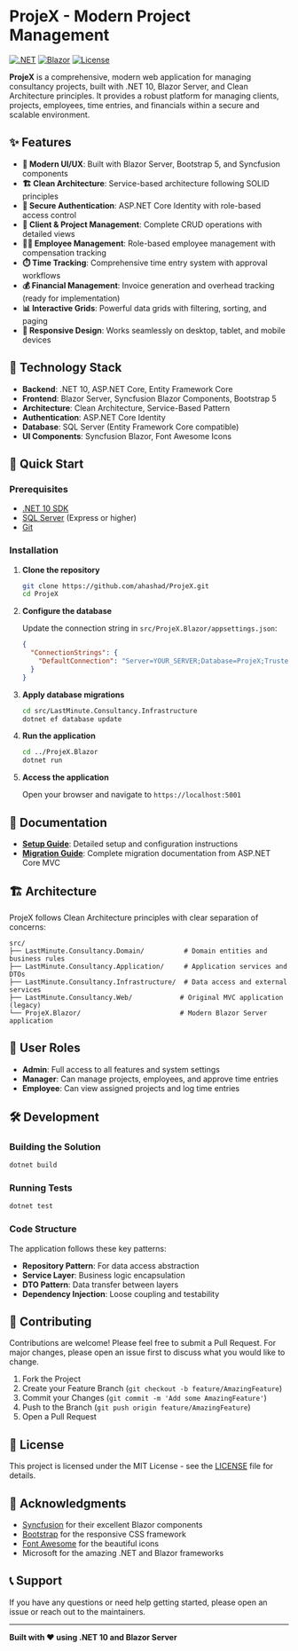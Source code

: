 # ProjeX - Modern Project Management

[![.NET](https://img.shields.io/badge/.NET-10.0-blue.svg)](https://dotnet.microsoft.com/download/dotnet/10.0)
[![Blazor](https://img.shields.io/badge/Blazor-Server-purple.svg)](https://blazor.net/)
[![License](https://img.shields.io/badge/license-MIT-green.svg)](LICENSE)

**ProjeX** is a comprehensive, modern web application for managing consultancy projects, built with .NET 10, Blazor Server, and Clean Architecture principles. It provides a robust platform for managing clients, projects, employees, time entries, and financials within a secure and scalable environment.

## ✨ Features

- **🎨 Modern UI/UX**: Built with Blazor Server, Bootstrap 5, and Syncfusion components
- **🏗️ Clean Architecture**: Service-based architecture following SOLID principles
- **🔐 Secure Authentication**: ASP.NET Core Identity with role-based access control
- **👥 Client & Project Management**: Complete CRUD operations with detailed views
- **👨‍💼 Employee Management**: Role-based employee management with compensation tracking
- **⏱️ Time Tracking**: Comprehensive time entry system with approval workflows
- **💰 Financial Management**: Invoice generation and overhead tracking (ready for implementation)
- **📊 Interactive Grids**: Powerful data grids with filtering, sorting, and paging
- **📱 Responsive Design**: Works seamlessly on desktop, tablet, and mobile devices

## 🚀 Technology Stack

- **Backend**: .NET 10, ASP.NET Core, Entity Framework Core
- **Frontend**: Blazor Server, Syncfusion Blazor Components, Bootstrap 5
- **Architecture**: Clean Architecture, Service-Based Pattern
- **Authentication**: ASP.NET Core Identity
- **Database**: SQL Server (Entity Framework Core compatible)
- **UI Components**: Syncfusion Blazor, Font Awesome Icons

## 🏁 Quick Start

### Prerequisites

- [.NET 10 SDK](https://dotnet.microsoft.com/download/dotnet/10.0)
- [SQL Server](https://www.microsoft.com/en-us/sql-server/sql-server-downloads) (Express or higher)
- [Git](https://git-scm.com/downloads)

### Installation

1. **Clone the repository**
   ```bash
   git clone https://github.com/ahashad/ProjeX.git
   cd ProjeX
   ```

2. **Configure the database**
   
   Update the connection string in `src/ProjeX.Blazor/appsettings.json`:
   ```json
   {
     "ConnectionStrings": {
       "DefaultConnection": "Server=YOUR_SERVER;Database=ProjeX;Trusted_Connection=True;MultipleActiveResultSets=true;TrustServerCertificate=True"
     }
   }
   ```

3. **Apply database migrations**
   ```bash
   cd src/LastMinute.Consultancy.Infrastructure
   dotnet ef database update
   ```

4. **Run the application**
   ```bash
   cd ../ProjeX.Blazor
   dotnet run
   ```

5. **Access the application**
   
   Open your browser and navigate to `https://localhost:5001`

## 📖 Documentation

- **[Setup Guide](SETUP.md)**: Detailed setup and configuration instructions
- **[Migration Guide](MIGRATION_GUIDE.md)**: Complete migration documentation from ASP.NET Core MVC

## 🏗️ Architecture

ProjeX follows Clean Architecture principles with clear separation of concerns:

```
src/
├── LastMinute.Consultancy.Domain/          # Domain entities and business rules
├── LastMinute.Consultancy.Application/     # Application services and DTOs
├── LastMinute.Consultancy.Infrastructure/  # Data access and external services
├── LastMinute.Consultancy.Web/            # Original MVC application (legacy)
└── ProjeX.Blazor/                         # Modern Blazor Server application
```

## 🔐 User Roles

- **Admin**: Full access to all features and system settings
- **Manager**: Can manage projects, employees, and approve time entries
- **Employee**: Can view assigned projects and log time entries

## 🛠️ Development

### Building the Solution

```bash
dotnet build
```

### Running Tests

```bash
dotnet test
```

### Code Structure

The application follows these key patterns:

- **Repository Pattern**: For data access abstraction
- **Service Layer**: Business logic encapsulation
- **DTO Pattern**: Data transfer between layers
- **Dependency Injection**: Loose coupling and testability

## 🤝 Contributing

Contributions are welcome! Please feel free to submit a Pull Request. For major changes, please open an issue first to discuss what you would like to change.

1. Fork the Project
2. Create your Feature Branch (`git checkout -b feature/AmazingFeature`)
3. Commit your Changes (`git commit -m 'Add some AmazingFeature'`)
4. Push to the Branch (`git push origin feature/AmazingFeature`)
5. Open a Pull Request

## 📄 License

This project is licensed under the MIT License - see the [LICENSE](LICENSE) file for details.

## 🙏 Acknowledgments

- [Syncfusion](https://www.syncfusion.com/) for their excellent Blazor components
- [Bootstrap](https://getbootstrap.com/) for the responsive CSS framework
- [Font Awesome](https://fontawesome.com/) for the beautiful icons
- Microsoft for the amazing .NET and Blazor frameworks

## 📞 Support

If you have any questions or need help getting started, please open an issue or reach out to the maintainers.

---

**Built with ❤️ using .NET 10 and Blazor Server**

